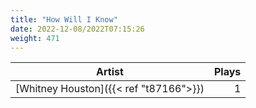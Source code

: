 ```yaml
---
title: "How Will I Know"
date: 2022-12-08/2022T07:15:26
weight: 471
---
```




 Artist | Plays 
----- | -----:
[Whitney Houston]({{< ref "t87166">}}) | 1
